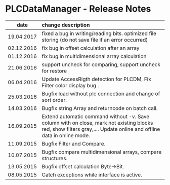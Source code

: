 # PLCDataManager - Release Notes
|date      | change description |
|----------|:-------------|
|19.04.2017| fixed a bug in writing/reading bits. optimized file storing (do not save file if an error occurred) |
|02.12.2016| fix bug in offset calculation after an array |
|01.12.2016| fix bug in multidimensional array calculation |
|21.06.2016| support uncheck for comparing, support uncheck for restore |
|06.04.2016| Update AccessRigth detection for PLCDM, Fix Filter color display bug . |
|25.03.2016| Bugfix load without plc connection and change of sort order. |
|14.03.2016| Bugfix string Array and returncode on batch call. |
|16.09.2015| Extend automatic command without -v. Save column with on close, mark not existing blocks red, show filters gray,.... Update online and offline data in online mode.  |
|11.09.2015| Bugfix Filter and Compare. |
|10.07.2015| Bugfix compare multidimensional arrays, compare structures. |
|13.05.2015| Bugfix offset calculation Byte->Bit. |
|08.05.2015| Catch exceptions while interface is active. |


